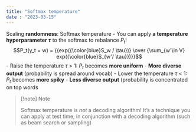```yaml
---
title: "Softmax temperature"
date : "2023-03-15"
---
```

Scaling **randomness**: Softmax temperature
	  - You can apply **a temperature hyperparameter $\tau$** to the softmax to rebalance $P_t$!
	    $$P_t(y_t = w) = {{exp({\color{blue}S_w / \tau})} \over {\sum_{w'\in V} exp({\color{blue}S_{w'/ \tau}})}}$$
	- Raise the temperature $\tau$  > 1: $P_t$ becomes **more uniform**
		- **More diverse output** (probability is spread around vocab)
	- Lower the temperature $\tau$  < 1: $P_t$ becomes **more spiky** 
		- **Less diverse output** (probability is concentrated on top words 

> [!note] Note  
>   
> Softmax temperature is *not* a decoding algorithm! It’s a technique you can apply at test time, in conjunction with a decoding algorithm (such as beam search or sampling)